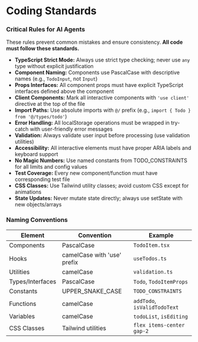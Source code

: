 # Coding Standards

### Critical Rules for AI Agents

These rules prevent common mistakes and ensure consistency. **All code must follow these standards.**

- **TypeScript Strict Mode:** Always use strict type checking; never use `any` type without explicit justification
- **Component Naming:** Components use PascalCase with descriptive names (e.g., `TodoInput`, not `Input`)
- **Props Interfaces:** All component props must have explicit TypeScript interfaces defined above the component
- **Client Components:** Mark all interactive components with `'use client'` directive at the top of the file
- **Import Paths:** Use absolute imports with `@/` prefix (e.g., `import { Todo } from '@/types/todo'`)
- **Error Handling:** All localStorage operations must be wrapped in try-catch with user-friendly error messages
- **Validation:** Always validate user input before processing (use validation utilities)
- **Accessibility:** All interactive elements must have proper ARIA labels and keyboard support
- **No Magic Numbers:** Use named constants from TODO_CONSTRAINTS for all limits and config values
- **Test Coverage:** Every new component/function must have corresponding test file
- **CSS Classes:** Use Tailwind utility classes; avoid custom CSS except for animations
- **State Updates:** Never mutate state directly; always use setState with new objects/arrays

### Naming Conventions

| Element          | Convention                  | Example                      |
| ---------------- | --------------------------- | ---------------------------- |
| Components       | PascalCase                  | `TodoItem.tsx`               |
| Hooks            | camelCase with 'use' prefix | `useTodos.ts`                |
| Utilities        | camelCase                   | `validation.ts`              |
| Types/Interfaces | PascalCase                  | `Todo`, `TodoItemProps`      |
| Constants        | UPPER_SNAKE_CASE            | `TODO_CONSTRAINTS`           |
| Functions        | camelCase                   | `addTodo`, `isValidTodoText` |
| Variables        | camelCase                   | `todoList`, `isEditing`      |
| CSS Classes      | Tailwind utilities          | `flex items-center gap-2`    |
